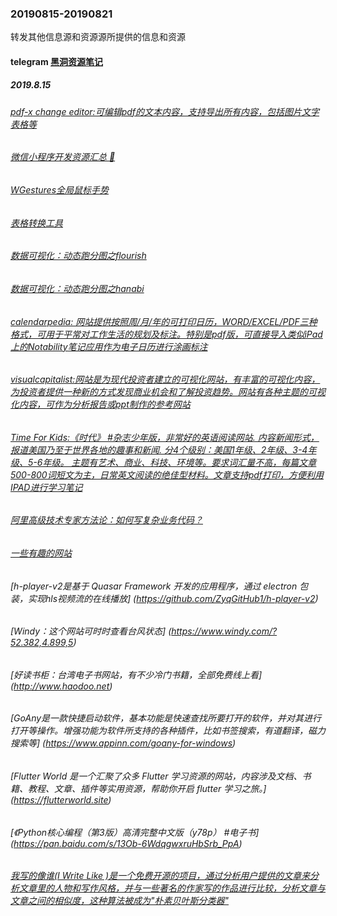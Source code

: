 ### 20190815-20190821
转发其他信息源和资源源所提供的信息和资源

#### telegram [黑洞资源笔记](t.me/tieliu)
##### 2019.8.15
###### [pdf-x change editor:可编辑pdf的文本内容，支持导出所有内容，包括图片文字表格等](www.tracker-software.com)
###### [微信小程序开发资源汇总 💯](https://github.com/justjavac/awesome-wechat-weapp#demo)
###### [WGestures全局鼠标手势](http://www.yingdev.com/projects/wgestures)
###### [表格转换工具](https://tableconvert.com)
###### [数据可视化：动态跑分图之flourish](https://app.flourish.studio/@flourish/bar-chart-race)
###### [数据可视化：动态跑分图之hanabi](http://hanabi.data-viz.cn/templates)
###### [calendarpedia: 网站提供按照周/月/年的可打印日历，WORD/EXCEL/PDF三种格式，可用于平常对工作生活的规划及标注。特别是pdf版，可直接导入类似iPad上的Notability笔记应用作为电子日历进行涂画标注](http://www.calendarpedia.com)
###### [visualcapitalist:网站是为现代投资者建立的可视化网站，有丰富的可视化内容，为投资者提供一种新的方式发现商业机会和了解投资趋势。网站有各种主题的可视化内容，可作为分析报告或ppt制作的参考网站](https://www.visualcapitalist.com)
###### [Time For Kids:《时代》 #杂志少年版，非常好的英语阅读网站. 内容新闻形式，报道美国乃至于世界各地的趣事和新闻. 分4个级别：美国1年级、2年级、3-4年级、5-6年级。 主题有艺术、商业、科技、环境等。要求词汇量不高，每篇文章500-800词短文为主，日常英文阅读的绝佳型材料。文章支持pdf打印，方便利用IPAD进行学习笔记](https://www.timeforkids.com/g56)
###### [阿里高级技术专家方法论：如何写复杂业务代码？](https://mp.weixin.qq.com/s?__biz=MzIzOTU0NTQ0MA==&mid=2247491068&idx=1&sn=2e724face6f7e1df5e81c377c84862a6)
###### [一些有趣的网站](http://123.kfd.me)
###### [h-player-v2是基于 Quasar Framework 开发的应用程序，通过 electron 包装，实现hls视频流的在线播放] (https://github.com/ZyqGitHub1/h-player-v2) 
###### [Windy：这个网站可时时查看台风状态] (https://www.windy.com/?52.382,4.899,5) 
###### [好读书柜：台湾电子书网站，有不少冷门书籍，全部免费线上看] (http://www.haodoo.net)
###### [GoAny是一款快捷启动软件，基本功能是快速查找所要打开的软件，并对其进行打开等操作。增强功能为软件所支持的各种插件，比如书签搜索，有道翻译，磁力搜索等] (https://www.appinn.com/goany-for-windows) 
###### [Flutter World 是一个汇聚了众多 Flutter 学习资源的网站，内容涉及文档、书籍、教程、文章、插件等实用资源，帮助你开启 flutter 学习之旅。] (https://flutterworld.site)
###### [《Python核心编程（第3版）高清完整中文版（y78p） #电子书] (https://pan.baidu.com/s/13Ob-6WdqgwxruHbSrb_PpA)
###### [我写的像谁(I Write Like )是一个免费开源的项目，通过分析用户提供的文章来分析文章里的人物和写作风格，并与一些著名的作家写的作品进行比较，分析文章与文章之间的相似度，这种算法被成为"朴素贝叶斯分类器"](https://iwl.me)
